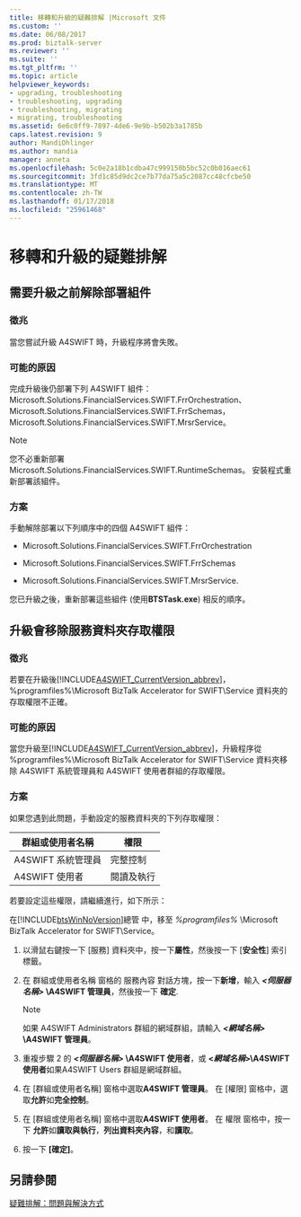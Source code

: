 ```yaml
---
title: 移轉和升級的疑難排解 |Microsoft 文件
ms.custom: ''
ms.date: 06/08/2017
ms.prod: biztalk-server
ms.reviewer: ''
ms.suite: ''
ms.tgt_pltfrm: ''
ms.topic: article
helpviewer_keywords:
- upgrading, troubleshooting
- troubleshooting, upgrading
- troubleshooting, migrating
- migrating, troubleshooting
ms.assetid: 6e6c0ff9-7897-4de6-9e9b-b502b3a1785b
caps.latest.revision: 9
author: MandiOhlinger
ms.author: mandia
manager: anneta
ms.openlocfilehash: 5c0e2a18b1cdba47c999150b5bc52c0b016aec61
ms.sourcegitcommit: 3fd1c85d9dc2ce7b77da75a5c2087cc48cfcbe50
ms.translationtype: MT
ms.contentlocale: zh-TW
ms.lasthandoff: 01/17/2018
ms.locfileid: "25961468"
---
```

# <a name="migration-and-upgrade-troubleshooting"></a>移轉和升級的疑難排解
## <a name="assemblies-need-to-be-undeployed-before-an-upgrade"></a>需要升級之前解除部署組件  
  
### <a name="symptom"></a>徵兆  
 當您嘗試升級 A4SWIFT 時，升級程序將會失敗。  
  
### <a name="possible-cause"></a>可能的原因  
 完成升級後仍部署下列 A4SWIFT 組件： Microsoft.Solutions.FinancialServices.SWIFT.FrrOrchestration、 Microsoft.Solutions.FinancialServices.SWIFT.FrrSchemas，Microsoft.Solutions.FinancialServices.SWIFT.MrsrService。  
  
> [!NOTE]
>  您不必重新部署 Microsoft.Solutions.FinancialServices.SWIFT.RuntimeSchemas。 安裝程式重新部署該組件。  
  
### <a name="solution"></a>方案  
 手動解除部署以下列順序中的四個 A4SWIFT 組件：  
  
-   Microsoft.Solutions.FinancialServices.SWIFT.FrrOrchestration  
  
-   Microsoft.Solutions.FinancialServices.SWIFT.FrrSchemas  
  
-   Microsoft.Solutions.FinancialServices.SWIFT.MrsrService.  
  
 您已升級之後，重新部署這些組件 (使用**BTSTask.exe**) 相反的順序。  
  
## <a name="an-upgrade-removes-access-permissions-for-the-service-folder"></a>升級會移除服務資料夾存取權限  
  
### <a name="symptom"></a>徵兆  
 若要在升級後[!INCLUDE[A4SWIFT_CurrentVersion_abbrev](../../includes/a4swift-currentversion-abbrev-md.md)]，%programfiles%\Microsoft BizTalk Accelerator for SWIFT\Service 資料夾的存取權限不正確。  
  
### <a name="possible-cause"></a>可能的原因  
 當您升級至[!INCLUDE[A4SWIFT_CurrentVersion_abbrev](../../includes/a4swift-currentversion-abbrev-md.md)]，升級程序從 %programfiles%\Microsoft BizTalk Accelerator for SWIFT\Service 資料夾移除 A4SWIFT 系統管理員和 A4SWIFT 使用者群組的存取權限。  
  
### <a name="solution"></a>方案  
 如果您遇到此問題，手動設定的服務資料夾的下列存取權限：  
  
|群組或使用者名稱|權限|  
|------------------------|----------------|  
|A4SWIFT 系統管理員|完整控制|  
|A4SWIFT 使用者|閱讀及執行|  
  
 若要設定這些權限，請繼續進行，如下所示：  
  
 在[!INCLUDE[btsWinNoVersion](../../includes/btswinnoversion-md.md)]總管 中，移至 *%programfiles%* \Microsoft BizTalk Accelerator for SWIFT\Service。  
  
1.  以滑鼠右鍵按一下 [服務] 資料夾中，按一下**屬性**，然後按一下 [**安全性**] 索引標籤。  
  
2.  在 群組或使用者名稱 窗格的 服務內容 對話方塊，按一下**新增**，輸入 ***\<伺服器名稱\>* \A4SWIFT 管理員**，然後按一下  **確定**.  
  
    > [!NOTE]
    >  如果 A4SWIFT Administrators 群組的網域群組，請輸入 ***\<網域名稱\>* \A4SWIFT 管理員**。  
  
3.  重複步驟 2 的 ***\<伺服器名稱\>* \A4SWIFT 使用者**，或 **\<*網域名稱*\>\A4SWIFT 使用者**如果A4SWIFT Users 群組是網域群組。  
  
4.  在 [群組或使用者名稱] 窗格中選取**A4SWIFT 管理員**。 在 [權限] 窗格中，選取**允許**如**完全控制**。  
  
5.  在 [群組或使用者名稱] 窗格中選取**A4SWIFT 使用者**。 在 權限 窗格中，按一下 **允許**如**讀取與執行**，**列出資料夾內容**，和**讀取**。  
  
6.  按一下 **[確定]**。  
  
## <a name="see-also"></a>另請參閱  
 [疑難排解：問題與解決方式](../../adapters-and-accelerators/accelerator-swift/troubleshooting-issues-and-resolutions1.md)